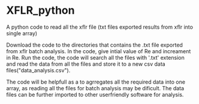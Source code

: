 # XFLR_python
A python code to read all the xflr file (txt files exported results from xflr into single array)



Download the code to the directories that contains the .txt file exported from xflr batch analysis. In the code, give intial value of Re and increament in Re. Run the code, the code will search all the files with '.txt' extension and read the data from all the files and store it to a new csv data files("data_analysis.csv").


The code will be helpfull as a to agrregates all the required data into one array, as reading all the files for batch analysis may be dificult. The data files can be further imported to other userfriendly software for analysis.




